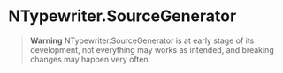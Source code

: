 # NTypewriter.SourceGenerator

> **Warning**
> NTypewriter.SourceGenerator is at early stage of its development, not everything may works as intended, and breaking changes may happen very often.